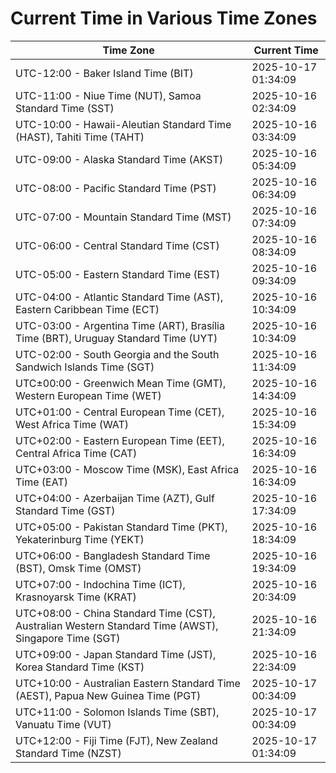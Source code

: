 # Current Time in Various Time Zones

| Time Zone | Current Time |
|-----------|--------------|
| UTC-12:00 - Baker Island Time (BIT) | 2025-10-17 01:34:09 |
| UTC-11:00 - Niue Time (NUT), Samoa Standard Time (SST) | 2025-10-16 02:34:09 |
| UTC-10:00 - Hawaii-Aleutian Standard Time (HAST), Tahiti Time (TAHT) | 2025-10-16 03:34:09 |
| UTC-09:00 - Alaska Standard Time (AKST) | 2025-10-16 05:34:09 |
| UTC-08:00 - Pacific Standard Time (PST) | 2025-10-16 06:34:09 |
| UTC-07:00 - Mountain Standard Time (MST) | 2025-10-16 07:34:09 |
| UTC-06:00 - Central Standard Time (CST) | 2025-10-16 08:34:09 |
| UTC-05:00 - Eastern Standard Time (EST) | 2025-10-16 09:34:09 |
| UTC-04:00 - Atlantic Standard Time (AST), Eastern Caribbean Time (ECT) | 2025-10-16 10:34:09 |
| UTC-03:00 - Argentina Time (ART), Brasília Time (BRT), Uruguay Standard Time (UYT) | 2025-10-16 10:34:09 |
| UTC-02:00 - South Georgia and the South Sandwich Islands Time (SGT) | 2025-10-16 11:34:09 |
| UTC±00:00 - Greenwich Mean Time (GMT), Western European Time (WET) | 2025-10-16 14:34:09 |
| UTC+01:00 - Central European Time (CET), West Africa Time (WAT) | 2025-10-16 15:34:09 |
| UTC+02:00 - Eastern European Time (EET), Central Africa Time (CAT) | 2025-10-16 16:34:09 |
| UTC+03:00 - Moscow Time (MSK), East Africa Time (EAT) | 2025-10-16 16:34:09 |
| UTC+04:00 - Azerbaijan Time (AZT), Gulf Standard Time (GST) | 2025-10-16 17:34:09 |
| UTC+05:00 - Pakistan Standard Time (PKT), Yekaterinburg Time (YEKT) | 2025-10-16 18:34:09 |
| UTC+06:00 - Bangladesh Standard Time (BST), Omsk Time (OMST) | 2025-10-16 19:34:09 |
| UTC+07:00 - Indochina Time (ICT), Krasnoyarsk Time (KRAT) | 2025-10-16 20:34:09 |
| UTC+08:00 - China Standard Time (CST), Australian Western Standard Time (AWST), Singapore Time (SGT) | 2025-10-16 21:34:09 |
| UTC+09:00 - Japan Standard Time (JST), Korea Standard Time (KST) | 2025-10-16 22:34:09 |
| UTC+10:00 - Australian Eastern Standard Time (AEST), Papua New Guinea Time (PGT) | 2025-10-17 00:34:09 |
| UTC+11:00 - Solomon Islands Time (SBT), Vanuatu Time (VUT) | 2025-10-17 00:34:09 |
| UTC+12:00 - Fiji Time (FJT), New Zealand Standard Time (NZST) | 2025-10-17 01:34:09 |

